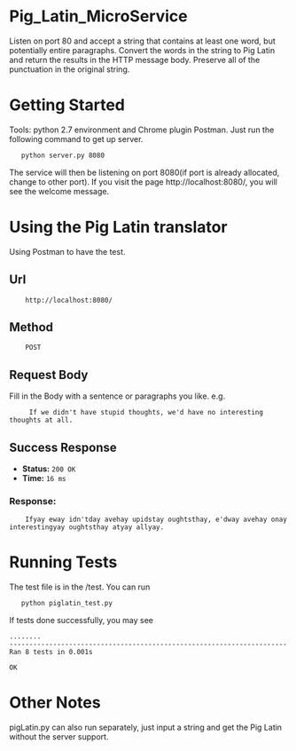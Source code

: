 # Pig_Latin_MicroService
Listen on port 80 and accept a string that contains at least one word, but potentially entire paragraphs. 
Convert the words in the string to Pig Latin and return the results in the HTTP message body.
Preserve all of the punctuation in the original string.
# Getting Started
Tools: python 2.7 environment and Chrome plugin Postman.
Just run the following command to get up server.
```bash
   python server.py 8080
```
The service will then be listening on port 8080(if port is already allocated, change to other port). If you visit the page http://localhost:8080/, you will see the welcome message.
# Using the Pig Latin translator
Using Postman to have the test.
##  Url
```
    http://localhost:8080/
```
## Method 
```
    POST
```
## Request Body
Fill in the Body with a sentence or paragraphs you like.
e.g.
```
     If we didn't have stupid thoughts, we'd have no interesting thoughts at all.
```
## Success Response

* **Status:** `200 OK`   
* **Time:** `16 ms`

### Response:
```
    Ifyay eway idn'tday avehay upidstay oughtsthay, e'dway avehay onay interestingyay oughtsthay atyay allyay.
```
# Running Tests
The test file is in the /test. You can run
```bash
   python piglatin_test.py
```
If tests done successfully, you may see
```
........
----------------------------------------------------------------------
Ran 8 tests in 0.001s

OK
```
# Other Notes
 pigLatin.py can also run separately, just input a string and get the Pig Latin without the server support.
